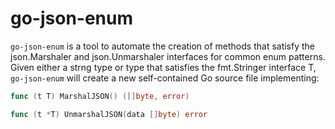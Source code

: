 # go-json-enum

`go-json-enum` is a tool to automate the creation of methods that satisfy the json.Marshaler and json.Unmarshaler interfaces for common enum patterns. Given either a strng type or type that satisfies the fmt.Stringer interface T, `go-json-enum` will create a new self-contained Go source file implementing:

```go
func (t T) MarshalJSON() ([]byte, error)

func (t *T) UnmarshalJSON(data []byte) error
```
